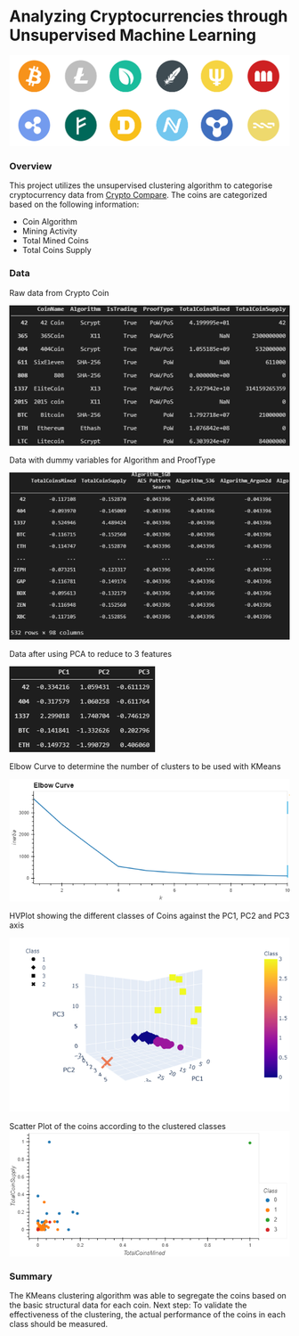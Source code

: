 # Analyzing Cryptocurrencies through Unsupervised Machine Learning

![Coins](Resources/coins.png)

### Overview
This project utilizes the unsupervised clustering algorithm to categorise cryptocurrency data from [Crypto Compare](https://www.cryptocompare.com/). The coins are categorized based on the following information:
 - Coin Algorithm
 - Mining Activity
 - Total Mined Coins
 - Total Coins Supply

### Data

Raw data from Crypto Coin

![Coins](Resources/coins1.png)


Data with dummy variables for Algorithm and ProofType 

![Coins](Resources/coins3.png)


Data after using PCA to reduce to 3 features

![Coins](Resources/coins4.png)

Elbow Curve to determine the number of clusters to be used with KMeans

![Coins](Resources/elbow_curve.png)

HVPlot showing the different classes of Coins against the PC1, PC2 and PC3 axis

![Coins](Resources/hvplot.png)

Scatter Plot of the coins according to the clustered classes
![Coins](Resources/scatter_plot.png)


### Summary
The KMeans clustering algorithm was able to segregate the coins based on the basic structural data for each coin. 
Next step: To validate the effectiveness of the clustering, the actual performance of the coins in each class should be measured. 